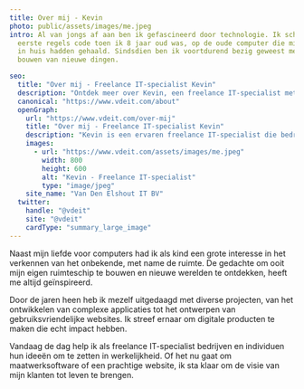 ```yaml
---
title: Over mij - Kevin
photo: public/assets/images/me.jpeg
intro: Al van jongs af aan ben ik gefascineerd door technologie. Ik schreef mijn
  eerste regels code toen ik 8 jaar oud was, op de oude computer die mijn ouders
  in huis hadden gehaald. Sindsdien ben ik voortdurend bezig geweest met het
  bouwen van nieuwe dingen.

seo:
  title: "Over mij - Freelance IT-specialist Kevin"
  description: "Ontdek meer over Kevin, een freelance IT-specialist met jarenlange ervaring in het bouwen van op maat gemaakte software en websites. Leer over zijn passie voor technologie en zijn reis als ontwikkelaar."
  canonical: "https://www.vdeit.com/about"
  openGraph:
    url: "https://www.vdeit.com/over-mij"
    title: "Over mij - Freelance IT-specialist Kevin"
    description: "Kevin is een ervaren freelance IT-specialist die bedrijven helpt hun digitale ideeën tot leven te brengen. Lees meer over zijn achtergrond en expertise."
    images:
      - url: "https://www.vdeit.com/assets/images/me.jpeg"
        width: 800
        height: 600
        alt: "Kevin - Freelance IT-specialist"
        type: "image/jpeg"
    site_name: "Van Den Elshout IT BV"
  twitter:
    handle: "@vdeit"
    site: "@vdeit"
    cardType: "summary_large_image"
---
```

Naast mijn liefde voor computers had ik als kind een grote interesse in het verkennen van het onbekende, met name de ruimte. De gedachte om ooit mijn eigen ruimteschip te bouwen en nieuwe werelden te ontdekken, heeft me altijd geïnspireerd.

Door de jaren heen heb ik mezelf uitgedaagd met diverse projecten, van het ontwikkelen van complexe applicaties tot het ontwerpen van gebruiksvriendelijke websites. Ik streef ernaar om digitale producten te maken die echt impact hebben.

Vandaag de dag help ik als freelance IT-specialist bedrijven en individuen hun ideeën om te zetten in werkelijkheid. Of het nu gaat om maatwerksoftware of een prachtige website, ik sta klaar om de visie van mijn klanten tot leven te brengen.
